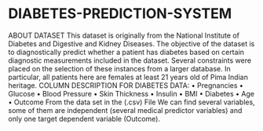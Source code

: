 # DIABETES-PREDICTION-SYSTEM
ABOUT DATASET
This dataset is originally from the National Institute of Diabetes and Digestive 
and Kidney Diseases. The objective of the dataset is to diagnostically predict 
whether a patient has diabetes based on certain diagnostic measurements 
included in the dataset. Several constraints were placed on the selection of 
these instances from a larger database. In particular, all patients here are 
females at least 21 years old of Pima Indian heritage.
COLUMN DESCRIPTION FOR DIABETES DATA:
• Pregnancies
• Glucose
• Blood Pressure
• Skin Thickness
• Insulin
• BMI
• Diabetes
• Age
• Outcome
From the data set in the (.csv) File We can find several variables, some of 
them are independent (several medical predictor variables) and only one target 
dependent variable (Outcome).